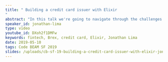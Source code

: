 ```yaml
---
title: " Building a credit card issuer with Elixir
"
abstract: "In this talk we're going to navigate through the challenges and issues we faced when we started building Brex and,how we chose to live in a world of microservices with Elixir. We will go over how we build systems on Brex, why we don't use OTP for clustering and where we think it's the correct place to use it."
speaker_id: jonathan-lima
type: video
youtube_id: DXoh2f1DMFw
keywords: fintech, Brex, credit card, Elixir, Jonathan Lima
date: 2019-05-10
tags: Code BEAM SF 2019
slides: /uploads/cb-sf-19-building-a-credit-card-issuer-with-elixir-jonathan-lima-compressed.pdf
---
```


